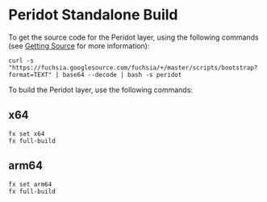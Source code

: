 # Peridot Standalone Build

To get the source code for the Peridot layer, using the following commands
(see [Getting Source](https://fuchsia.googlesource.com/fuchsia/+/master/docs/getting_source.md)
for more information):

```
curl -s "https://fuchsia.googlesource.com/fuchsia/+/master/scripts/bootstrap?format=TEXT" | base64 --decode | bash -s peridot
```

To build the Peridot layer, use the following commands:

## x64

```
fx set x64
fx full-build
```

## arm64

```
fx set arm64
fx full-build
```
